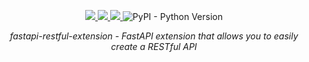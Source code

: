 <p align="center">
    <a href="https://github.com/maximshumilo/fastapi-restful-extension/actions?query=workflow%3ATest+event%3Apush+branch%3Amaster" target="_blank">
        <img src="https://github.com/maximshumilo/fastapi-restful-extension/actions/workflows/test.yml/badge.svg">
    </a>
    <a href="https://codecov.io/gh/maximshumilo/fastapi-restful-extension">
        <img src="https://codecov.io/gh/maximshumilo/fastapi-restful-extension/branch/master/graph/badge.svg?token=ZAU44DIGQJ"/>
    </a>
    <a href="https://pypi.org/project/fastapi-restful-extension/" target="_blank">
        <img src="https://img.shields.io/pypi/v/fastapi-restful-extension?color=%2374c954">
    </a>
    <img alt="PyPI - Python Version" src="https://img.shields.io/pypi/pyversions/fastapi-restful-extension?color=%2378c55b">
</p>

<p align="center">
    <em>fastapi-restful-extension - FastAPI extension that allows you to easily create a RESTful API</em>
</p>
